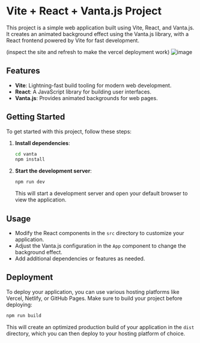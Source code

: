 # Vite + React + Vanta.js Project

This project is a simple web application built using Vite, React, and Vanta.js. It creates an animated background effect using the Vanta.js library, with a React frontend powered by Vite for fast development.

(inspect the site and refresh to make the vercel deployment work)
![image](https://github.com/deathmukh/vanta/assets/91791452/49eb6c7d-0388-448c-9922-e85ca8b8e7c2)

## Features

- **Vite**: Lightning-fast build tooling for modern web development.
- **React**: A JavaScript library for building user interfaces.
- **Vanta.js**: Provides animated backgrounds for web pages.

## Getting Started

To get started with this project, follow these steps:

1. **Install dependencies**:

   ```bash
   cd vanta
   npm install
   ```

2. **Start the development server**:

   ```bash
   npm run dev
   ```

   This will start a development server and open your default browser to view the application.

## Usage

- Modify the React components in the `src` directory to customize your application.
- Adjust the Vanta.js configuration in the `App` component to change the background effect.
- Add additional dependencies or features as needed.

## Deployment

To deploy your application, you can use various hosting platforms like Vercel, Netlify, or GitHub Pages. Make sure to build your project before deploying:

```bash
npm run build
```

This will create an optimized production build of your application in the `dist` directory, which you can then deploy to your hosting platform of choice.


